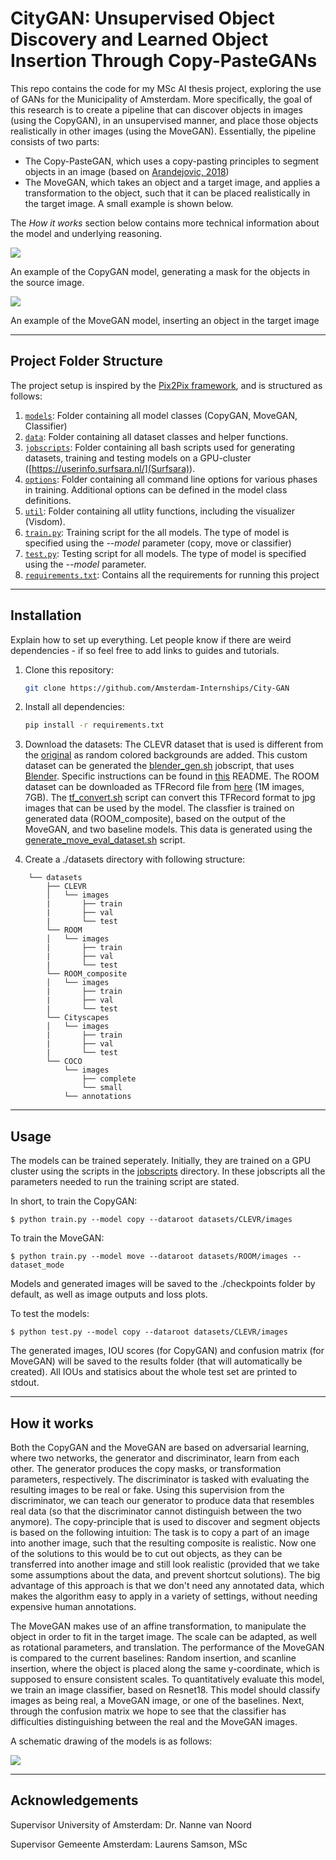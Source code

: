 # CityGAN: Unsupervised Object Discovery and Learned Object Insertion Through Copy-PasteGANs

This repo contains the code for my MSc AI thesis project, exploring the use of GANs for the Municipality of Amsterdam. More specifically, the goal of this research is to create a pipeline that can discover objects in images (using the CopyGAN), in an unsupervised manner, and place those objects realistically in other images (using the MoveGAN). Essentially, the pipeline consists of two parts:
* The Copy-PasteGAN, which uses a copy-pasting principles to segment objects in an image (based on [Arandejovic, 2018](https://arxiv.org/abs/1905.11369))
* The MoveGAN, which takes an object and a target image, and applies a transformation to the object, such that it can be placed realistically in the target image. A small example is shown below.

The *_How it works_* section below contains more technical information about the model and underlying reasoning.

![](media/CopyGAN_example_multi.png)

An example of the CopyGAN model, generating a mask for the objects in the source image.

![](media/Move_example_multi.png)

An example of the MoveGAN model, inserting an object in the target image

---


## Project Folder Structure

The project setup is inspired by the [Pix2Pix framework](https://github.com/junyanz/pytorch-CycleGAN-and-pix2pix), and is structured as follows:

1) [`models`](./models): Folder containing all model classes (CopyGAN, MoveGAN, Classifier)
2) [`data`](./data): Folder containing all dataset classes and helper functions.
3) [`jobscripts`](./jobscripts): Folder containing all bash scripts used for generating datasets, training and testing models on a GPU-cluster ([https://userinfo.surfsara.nl/](Surfsara)).
4) [`options`](./options): Folder containing all command line options for various phases in training. Additional options can be defined in the model class definitions. 
5) [`util`](./util): Folder containing all utlity functions, including the visualizer (Visdom).
6) [`train.py`](./train.py): Training script for the all models. The type of model is specified using the *--model* parameter (copy, move or classifier)
7) [`test.py`](./test.py): Testing script for all models. The type of model is specified using the *--model* parameter.
8) [`requirements.txt`](./requirements.txt): Contains all the requirements for running this project


---


## Installation

Explain how to set up everything. 
Let people know if there are weird dependencies - if so feel free to add links to guides and tutorials.

1) Clone this repository:
    ```bash
    git clone https://github.com/Amsterdam-Internships/City-GAN
    ```

2) Install all dependencies:
    ```bash
    pip install -r requirements.txt
    ```
3) Download the datasets: The CLEVR dataset that is used is different from the [original](https://cs.stanford.edu/people/jcjohns/clevr/) as random colored backgrounds are added. This custom dataset can be generated the [blender_gen.sh](./jobscripts/blender_gen.sh) jobscript, that uses [Blender](https://docs.blender.org/api/current/index.html). Specific instructions can be found in [this](./jobscripts/README.md) README.
The ROOM dataset can be downloaded as TFRecord file from [here](https://console.cloud.google.com/storage/browser/multi-object-datasets/objects_room) (1M images, 7GB). The [tf_convert.sh](./jobscripts/tf_convert.sh) script can convert this TFRecord format to jpg images that can be used by the model. 
The classfier is trained on generated data (ROOM_composite), based on the output of the MoveGAN, and two baseline models. This data is generated using the [generate_move_eval_dataset.sh](./jobscripts/generate_move_eval_dataset.sh) script. 

4) Create a ./datasets directory with following structure:
```
    └── datasets
        ├── CLEVR
        │   └── images
        |       ├── train
        |       ├── val
        |       └── test
        └── ROOM
        │   └── images
        |       ├── train
        |       ├── val
        |       └── test
        └── ROOM_composite
        │   └── images
        |       ├── train
        |       ├── val
        |       └── test
        └── Cityscapes
        │   └── images
        |       ├── train
        |       ├── val
        |       └── test
        └── COCO
            └── images
                ├── complete
                └── small
            └── annotations
```
---


## Usage

The models can be trained seperately. Initially, they are trained on a GPU cluster using the scripts in the [jobscripts](./jobscript) directory. In these jobscripts all the parameters needed to run the training script are stated. 

In short, to train the CopyGAN:
```
$ python train.py --model copy --dataroot datasets/CLEVR/images
```
To train the MoveGAN: 
```
$ python train.py --model move --dataroot datasets/ROOM/images --dataset_mode 
```
Models and generated images will be saved to the ./checkpoints folder by default, as well as image outputs and loss plots.

To test the models:
```
$ python test.py --model copy --dataroot datasets/CLEVR/images
```
The generated images, IOU scores (for CopyGAN) and confusion matrix (for MoveGAN) will be saved to the results folder (that will automatically be created). All IOUs and statisics about the whole test set are printed to stdout. 

---


## How it works

Both the CopyGAN and the MoveGAN are based on adversarial learning, where two networks, the generator and discriminator, learn from each other. The generator produces the copy masks, or transformation parameters, respectively. The discriminator is tasked with evaluating the resulting images to be real or fake. Using this supervision from the discriminator, we can teach our generator to produce data that resembles real data (so that the discriminator cannot distinguish between the two anymore). 
The copy-principle that is used to discover and segment objects is based on the following intuition: The task is to copy a part of an image into another image, such that the resulting composite is realistic. Now one of the solutions to this would be to cut out objects, as they can be transferred into another image and still look realistic (provided that we take some assumptions about the data, and prevent shortcut solutions). The big advantage of this approach is that we don't need any annotated data, which makes the algorithm easy to apply in a variety of settings, without needing expensive human annotations.

The MoveGAN makes use of an affine transformation, to manipulate the object in order to fit in the target image. The scale can be adapted, as well as rotational parameters, and translation. The performance of the MoveGAN is compared to the current baselines: Random insertion, and scanline insertion, where the object is placed along the same y-coordinate, which is supposed to ensure consistent scales. To quantitatively evaluate this model, we train an image classifier, based on Resnet18. This model should classify images as being real, a MoveGAN image, or one of the baselines. Next, through the confusion matrix we hope to see that the classifier has difficulties distinguishing between the real and the MoveGAN images.  

A schematic drawing of the models is as follows:

![](media/schematic_drawing.png)

---
## Acknowledgements
Supervisor University of Amsterdam: Dr. Nanne van Noord

Supervisor Gemeente Amsterdam: Laurens Samson, MSc

